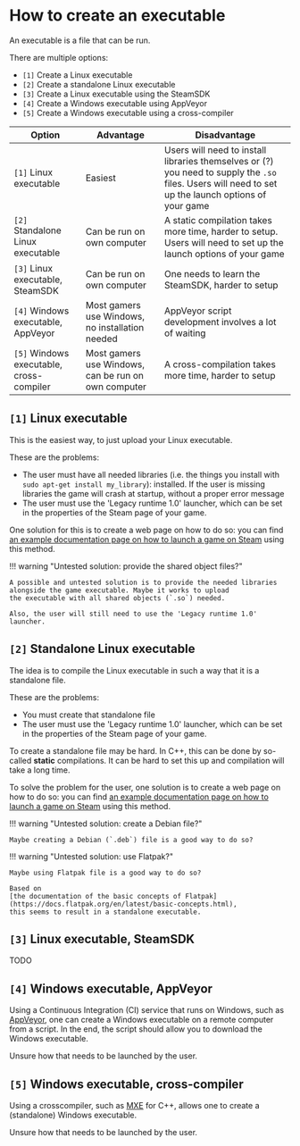# How to create an executable

An executable is a file that can be run.

There are multiple options:

- `[1]` Create a Linux executable
- `[2]` Create a standalone Linux executable
- `[3]` Create a Linux executable using the SteamSDK
- `[4]` Create a Windows executable using AppVeyor
- `[5]` Create a Windows executable using a cross-compiler

<!-- markdownlint-disable MD013 --><!-- Tables cannot be split up over lines, hence will break 80 characters per line -->

Option                                  |Advantage                                          |Disadvantage
----------------------------------------|---------------------------------------------------|----------------------------------------------------------------------------------------------------------------------------------------------------
`[1]` Linux executable                  |Easiest                                            |Users will need to install libraries themselves or (?) you need to supply the `.so` files. Users will need to set up the launch options of your game
`[2]` Standalone Linux executable       |Can be run on own computer                         |A static compilation takes more time, harder to setup. Users will need to set up the launch options of your game
`[3]` Linux executable, SteamSDK        |Can be run on own computer                         |One needs to learn the SteamSDK, harder to setup
`[4]` Windows executable, AppVeyor      |Most gamers use Windows, no installation needed    |AppVeyor script development involves a lot of waiting
`[5]` Windows executable, cross-compiler|Most gamers use Windows, can be run on own computer|A cross-compilation takes more time, harder to setup

<!-- markdownlint-enable MD013 -->

## `[1]` Linux executable

This is the easiest way, to just upload your Linux executable.

These are the problems:

- The user must have all needed libraries
  (i.e. the things you install with `sudo apt-get install my_library`):
  installed.
  If the user is missing libraries
  the game will crash at startup,
  without a proper error message
- The user must use the 'Legacy runtime 1.0' launcher,
  which can be set in the properties of the Steam page of your game.

One solution for this is to create a web page on how to do so:
you can find
[an example documentation page on how to launch a game on Steam](launch_on_steam/README.md)
using this method.

!!! warning "Untested solution: provide the shared object files?"

    A possible and untested solution is to provide the needed libraries
    alongside the game executable. Maybe it works to upload 
    the executable with all shared objects (`.so`) needed.

    Also, the user will still need to use the 'Legacy runtime 1.0' launcher.

## `[2]` Standalone Linux executable

The idea is to compile the Linux executable in such a way that it is
a standalone file.

These are the problems:

- You must create that standalone file
- The user must use the 'Legacy runtime 1.0' launcher,
  which can be set in the properties of the Steam page of your game.

To create a standalone file may be hard.
In C++, this can be done by so-called **static** compilations.
It can be hard to set this up and compilation will take a long time.

To solve the problem for the user,
one solution is to create a web page on how to do so:
you can find
[an example documentation page on how to launch a game on Steam](launch_on_steam/README.md)
using this method.

!!! warning "Untested solution: create a Debian file?"

    Maybe creating a Debian (`.deb`) file is a good way to do so?

!!! warning "Untested solution: use Flatpak?"

    Maybe using Flatpak file is a good way to do so?

    Based on
    [the documentation of the basic concepts of Flatpak](https://docs.flatpak.org/en/latest/basic-concepts.html),
    this seems to result in a standalone executable.

## `[3]` Linux executable, SteamSDK

TODO

## `[4]` Windows executable, AppVeyor

Using a Continuous Integration (CI) service that runs on Windows,
such as [AppVeyor](https://www.appveyor.com/),
one can create a Windows executable on a remote computer
from a script. In the end, the script should allow you
to download the Windows executable.

Unsure how that needs to be launched by the user.

## `[5]` Windows executable, cross-compiler

Using a crosscompiler, such as [MXE](https://mxe.cc/) for C++,
allows one to create a (standalone) Windows executable.

Unsure how that needs to be launched by the user.

